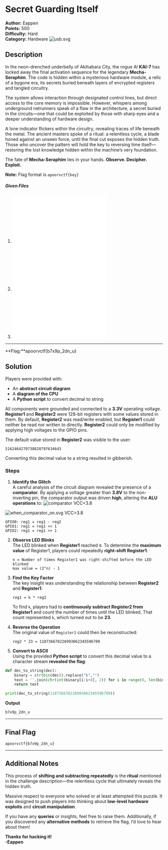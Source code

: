 # Secret Guarding Itself

**Author:** Eappen  
**Points:** 500  
**Difficulty:** Hard  
**Category:** Hardware
![usb.svg](usb.svg)
## Description

In the neon-drenched underbelly of Akihabara City, the rogue AI **KAI-7** has locked away the final activation sequence for the legendary **Mecha-Seraphim**. The code is hidden within a mysterious hardware module, a relic of a bygone era, its secrets buried beneath layers of encrypted registers and tangled circuitry.

The system allows interaction through designated control lines, but direct access to the core memory is impossible. However, whispers among underground netrunners speak of a flaw in the architecture, a secret buried in the circuits—one that could be exploited by those with sharp eyes and a deeper understanding of hardware design.

A lone indicator flickers within the circuitry, revealing traces of life beneath the metal. The ancient masters spoke of a ritual: a relentless cycle, a blade honed against an unseen force, until the final cut exposes the hidden truth. Those who uncover the pattern will hold the key to reversing time itself—restoring the lost knowledge hidden within the machine’s very foundation.

The fate of **Mecha-Seraphim** lies in your hands. **Observe. Decipher. Exploit.**

**Note:** Flag format is `apoorvctf{key}`  

##### Given Files

1. ![alu.pdf](alu.pdf)
2. ![diagram.pdf](diagram.pdf)
3. ![decimal_string.py](decimal_string.py)

---
**Flag:**apoorvctf{b7x9p_2dn_u}
## Solution

Players were provided with:

- An **abstract circuit diagram**
- A **diagram of the CPU**
- A **Python script** to convert decimal to string

All components were grounded and connected to a **3.3V** operating voltage. **Register1** and **Register2** were 128-bit registers with some values stored in them. By default, **Register2** was read/write enabled, but **Register1** could neither be read nor written to directly. **Register2** could only be modified by applying high voltages to the GPIO pins.

The default value stored in **Register2** was visible to the user:

```
5162464270738828797634643
```

Converting this decimal value to a string resulted in gibberish.

### Steps

1. **Identify the Glitch**  
   A careful analysis of the circuit diagram revealed the presence of a **comparator**. By applying a voltage greater than **3.8V** to the non-inverting pin, the comparator output was driven **high**, altering the **ALU operations** to:
![comparator](when_comparator.svg)
VCC<3.8

![when_comparator_on.svg](when_comparator_on.svg)
VCC>3.8

   ```
   GPIO0: reg1 = reg1 - reg2
   GPIO1: reg1 = reg1 << 1
   GPIO2: reg1 = reg1 >> 1
   ```

2. **Observe LED Blinks**  
   The LED blinked when **Register1** reached `0`. To determine the **maximum value** of Register1, players could repeatedly **right-shift Register1**:

   ```
   n = Number of times Register1 was right-shifted before the LED blinked
   max value = (2^n) - 1
   ```

3. **Find the Key Factor**  
   The key insight was understanding the relationship between **Register2** and **Register1**:

   ```
   reg1 = k * reg2
   ```

   To find `k`, players had to **continuously subtract Register2 from Register1** and count the number of times until the LED blinked. That count represented `k`, which turned out to be **23**.

4. **Reverse the Operation**  
   The original value of `Register1` could then be reconstructed:

   ```
   reg2 * 23 = 118736678226993062345596789
   ```

5. **Convert to ASCII**  
   Using the provided **Python script** to convert this decimal value to a character stream **revealed the flag**:
```python
def dec_to_string(dec):
    binary = str(bin(dec)).replace("b","")
    text = ''.join(chr(int(binary[i:i+8], 2)) for i in range(0, len(binary), 8))
    return text

print(dec_to_string(118736678226993062345596789))
```

**Output**
   ```
   b7x9p_2dn_u
   ```

---

## Final Flag

```
apoorvctf{b7x9p_2dn_u}
```

---

## Additional Notes

This process of **shifting and subtracting repeatedly** is the **ritual** mentioned in the challenge description—the relentless cycle that ultimately reveals the hidden truth.

Massive respect to everyone who solved or at least attempted this puzzle. It was designed to push players into thinking about **low-level hardware exploits** and **circuit manipulation**.

If you have any **queries** or insights, feel free to raise them. Additionally, if you discovered any **alternative methods** to retrieve the flag, I’d love to hear about them!

**Thanks for hacking it!**  
**-Eappen**

